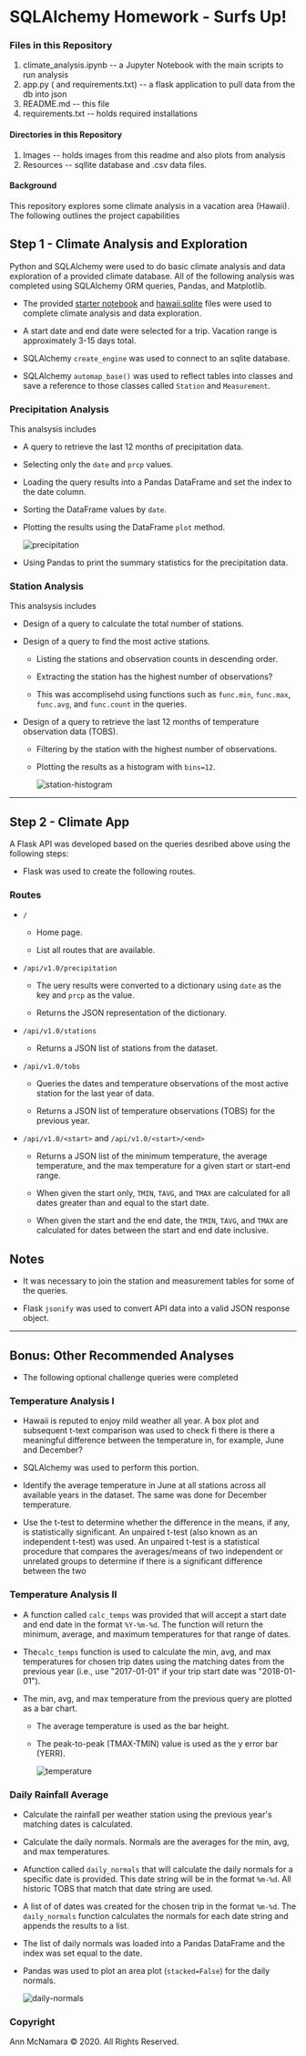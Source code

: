 # SQLAlchemy Homework - Surfs Up!

### Files in this Repository
1. climate_analysis.ipynb -- a Jupyter Notebook with the main scripts to run analysis 
2. app.py ( and requirements.txt) -- a flask application to pull data from the db into json
3. README.md -- this file
4. requirements.txt -- holds required installations

#### Directories in this Repository
1. Images -- holds images from this readme and also plots from analysis
2. Resources -- sqllite database and .csv data files. 

#### Background

This repository explores some climate analysis in a vacation area (Hawaii). 
The following outlines the project capabilities

## Step 1 - Climate Analysis and Exploration

Python and SQLAlchemy were used to do basic climate analysis and data exploration of a provided climate database. All of the following analysis was completed using SQLAlchemy ORM queries, Pandas, and Matplotlib.

*  The provided [starter notebook](climate_starter.ipynb) and [hawaii.sqlite](Resources/hawaii.sqlite) files were used to complete climate analysis and data exploration.

* A start date and end date were selected for a trip. Vacation range is approximately 3-15 days total.

* SQLAlchemy `create_engine` was used  to connect to an sqlite database.

*  SQLAlchemy `automap_base()`  was used to reflect tables into classes and save a reference to those classes called `Station` and `Measurement`.

### Precipitation Analysis
This analsysis includes 
* A query to retrieve the last 12 months of precipitation data.
  
* Selecting  only the `date` and `prcp` values.

* Loading the query results into a Pandas DataFrame and set the index to the date column.

* Sorting the DataFrame values by `date`.

* Plotting the results using the DataFrame `plot` method.

  ![precipitation](Images/precipitation.png)

* Using Pandas to print the summary statistics for the precipitation data.

### Station Analysis
This analsysis includes 
* Design of a query to calculate the total number of stations.

* Design of a query to find the most active stations.

  * Listing the stations and observation counts in descending order.

  * Extracting the  station has the highest number of observations?

  * This was accomplisehd using functions such as `func.min`, `func.max`, `func.avg`, and `func.count` in the queries.

* Design of a query to retrieve the last 12 months of temperature observation data (TOBS).

  * Filtering by the station with the highest number of observations.

  * Plotting the results as a histogram with `bins=12`.

    ![station-histogram](Images/station-histogram.png)

- - -

## Step 2 - Climate App

A Flask API was developed based on the queries desribed above using the following steps:

*  Flask was used to create the following routes.

### Routes

* `/`

  * Home page.

  * List all routes that are available.

* `/api/v1.0/precipitation`

  * The uery results were converted to a dictionary using `date` as the key and `prcp` as the value.

  * Returns the JSON representation of the dictionary.

* `/api/v1.0/stations`

  * Returns a JSON list of stations from the dataset.

* `/api/v1.0/tobs`
  * Queries the dates and temperature observations of the most active station for the last year of data.
  
  * Returns a JSON list of temperature observations (TOBS) for the previous year.

* `/api/v1.0/<start>` and `/api/v1.0/<start>/<end>`

  * Returns a JSON list of the minimum temperature, the average temperature, and the max temperature for a given start or start-end range.

  * When given the start only,  `TMIN`, `TAVG`, and `TMAX` are calculated for all dates greater than and equal to the start date.

  * When given the start and the end date,  the `TMIN`, `TAVG`, and `TMAX` are calculated for dates between the start and end date inclusive.

## Notes

*  It was necessary to join the station and measurement tables for some of the queries.

*  Flask `jsonify` was used to convert  API data into a valid JSON response object.

- - -

## Bonus: Other Recommended Analyses

* The following optional challenge queries were completed

### Temperature Analysis I

* Hawaii is reputed to enjoy mild weather all year. A box plot and subsequent t-text comparison was used to check fi there is there a meaningful difference between the temperature in, for example, June and December?

* SQLAlchemy was used to perform this portion.

* Identify the average temperature in June at all stations across all available years in the dataset. The same was done for December temperature.

* Use the t-test to determine whether the difference in the means, if any, is statistically significant. An unpaired t-test (also known as an independent t-test) was used.  An unpaired t-test is a statistical procedure that compares the averages/means of two independent or unrelated groups to determine if there is a significant difference between the two

### Temperature Analysis II

* A function called `calc_temps` was provided that will accept a start date and end date in the format `%Y-%m-%d`. The function will return the minimum, average, and maximum temperatures for that range of dates.

* The`calc_temps` function is used to calculate the min, avg, and max temperatures for chosen trip dates using the matching dates from the previous year (i.e., use "2017-01-01" if your trip start date was "2018-01-01").

* The min, avg, and max temperature from the previous query are plotted as a bar chart.

  * The average temperature is used as the bar height.

  * The peak-to-peak (TMAX-TMIN) value is used as the y error bar (YERR).

    ![temperature](Images/temperature.png)

### Daily Rainfall Average

* Calculate the rainfall per weather station using the previous year's matching dates is calculated.

* Calculate the daily normals. Normals are the averages for the min, avg, and max temperatures.

* Afunction called `daily_normals` that will calculate the daily normals for a specific date is provided. This date string will be in the format `%m-%d`. All historic TOBS that match that date string are used.

*  A list of  of dates was created for the chosen trip in the format `%m-%d`. The `daily_normals` function calculates the normals for each date string and appends  the results to a list.

* The list of daily normals was loaded into a Pandas DataFrame and  the index was set equal to the date.

* Pandas was used to plot an area plot (`stacked=False`) for the daily normals.

  ![daily-normals](Images/daily-normals.png)

### Copyright

Ann McNamara © 2020. All Rights Reserved.
